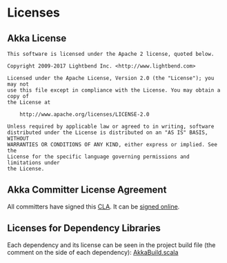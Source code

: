 <a id="licenses"></a>
# Licenses

## Akka License

```
This software is licensed under the Apache 2 license, quoted below.

Copyright 2009-2017 Lightbend Inc. <http://www.lightbend.com>

Licensed under the Apache License, Version 2.0 (the "License"); you may not
use this file except in compliance with the License. You may obtain a copy of
the License at

    http://www.apache.org/licenses/LICENSE-2.0

Unless required by applicable law or agreed to in writing, software
distributed under the License is distributed on an "AS IS" BASIS, WITHOUT
WARRANTIES OR CONDITIONS OF ANY KIND, either express or implied. See the
License for the specific language governing permissions and limitations under
the License.
```

## Akka Committer License Agreement

All committers have signed this [CLA](http://www.lightbend.com/contribute/current-cla).
It can be [signed online](http://www.lightbend.com/contribute/cla).

## Licenses for Dependency Libraries

Each dependency and its license can be seen in the project build file (the comment on the side of each dependency):
[AkkaBuild.scala](@github@/project/AkkaBuild.scala#L1054) 
